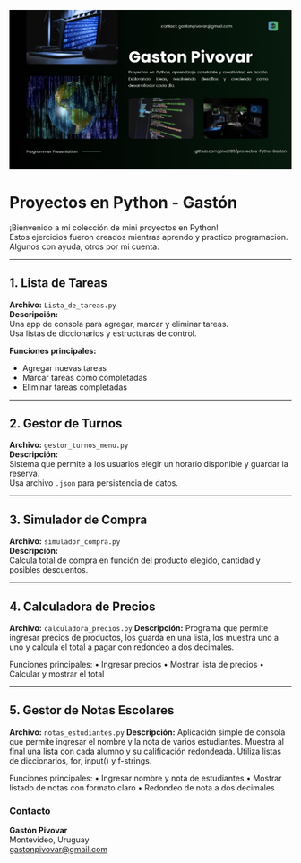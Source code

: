 ![Banner](./IMG_2014.jpeg)
# Proyectos en Python - Gastón

¡Bienvenido a mi colección de mini proyectos en Python!  
Estos ejercicios fueron creados mientras aprendo y practico programación. Algunos con ayuda, otros por mi cuenta.

---

## 1. Lista de Tareas
**Archivo:** `Lista_de_tareas.py`  
**Descripción:**  
Una app de consola para agregar, marcar y eliminar tareas.  
Usa listas de diccionarios y estructuras de control.

**Funciones principales:**
- Agregar nuevas tareas
- Marcar tareas como completadas
- Eliminar tareas completadas

---

## 2. Gestor de Turnos
**Archivo:** `gestor_turnos_menu.py`  
**Descripción:**  
Sistema que permite a los usuarios elegir un horario disponible y guardar la reserva.  
Usa archivo `.json` para persistencia de datos.

---

## 3. Simulador de Compra
**Archivo:** `simulador_compra.py`  
**Descripción:**  
Calcula total de compra en función del producto elegido, cantidad y posibles descuentos.

---

## 4. Calculadora de Precios

**Archivo:** `calculadora_precios.py`
**Descripción:**
Programa que permite ingresar precios de productos, los guarda en una lista, los muestra uno a uno y calcula el total a pagar con redondeo a dos decimales.

Funciones principales:
	•	Ingresar precios
	•	Mostrar lista de precios
	•	Calcular y mostrar el total

---

## 5. Gestor de Notas Escolares

**Archivo:**  `notas_estudiantes.py`
**Descripción:**
Aplicación simple de consola que permite ingresar el nombre y la nota de varios estudiantes.
Muestra al final una lista con cada alumno y su calificación redondeada.
Utiliza listas de diccionarios, for, input() y f-strings.

Funciones principales:
	•	Ingresar nombre y nota de estudiantes
	•	Mostrar listado de notas con formato claro
	•	Redondeo de nota a dos decimales

### Contacto
**Gastón Pivovar**  
Montevideo, Uruguay  
[gastonpivovar@gmail.com](mailto:gastonpivovar@gmail.com)  
